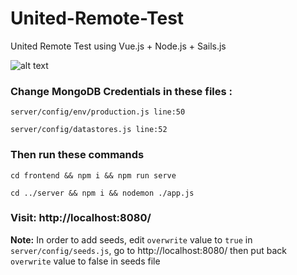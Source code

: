 # United-Remote-Test
United Remote Test using Vue.js + Node.js + Sails.js

![alt text](https://im.ezgif.com/tmp/ezgif-1-e1e186f5b2c7.gif)

### Change MongoDB Credentials in these files :

`server/config/env/production.js line:50`

`server/config/datastores.js line:52`

### Then run these commands
```cd frontend && npm i && npm run serve```

```cd ../server && npm i && nodemon ./app.js```

### Visit: http://localhost:8080/

**Note:** In order to add seeds, edit `overwrite` value to `true` in `server/config/seeds.js`, go to http://localhost:8080/ then put back `overwrite` value to false in seeds file
